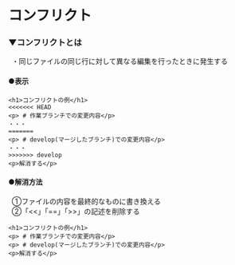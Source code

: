 # コンフリクト

### ▼コンフリクトとは<br>

&ensp;・同じファイルの同じ行に対して異なる編集を行ったときに発生する<br>

#### ●表示
```
<h1>コンフリクトの例</h1>
<<<<<<< HEAD
<p> # 作業ブランチでの変更内容</p>
・・・
=======
<p> # develop(マージしたブランチ)での変更内容</p>
・・・
>>>>>>> develop
<p>解消する</p>
```

#### ●解消方法
&ensp;①ファイルの内容を最終的なものに書き換える<br>
&ensp;②「<<」「==」「>>」の記述を削除する<br>
```
<h1>コンフリクトの例</h1>
<p> # 作業ブランチでの変更内容</p>
<p> # develop(マージしたブランチ)での変更内容</p>
<p>解消する</p>
```
<br>
